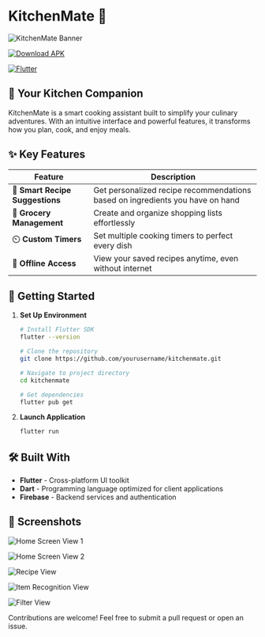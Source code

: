 # KitchenMate 🍳

![KitchenMate Banner](https://drive.google.com/file/d/1t6YfQXa06rdB-LqpE5nLJfmckQT0ykNN/view?usp=sharing)

[![Download APK](https://img.shields.io/badge/Download-APK-blue?style=for-the-badge&logo=android)](https://yourdomain.com/path-to-apk-download)

[![Flutter](https://img.shields.io/badge/Built%20with-Flutter-02569B?style=for-the-badge&logo=flutter)](https://drive.google.com/file/d/1EJyu9nxRnjpTxby6flj3AivaaWajxVO9/view?usp=sharing)

## 📱 Your Kitchen Companion

KitchenMate is a smart cooking assistant built to simplify your culinary adventures. With an intuitive interface and powerful features, it transforms how you plan, cook, and enjoy meals.

## ✨ Key Features

| Feature | Description |
|---------|-------------|
| 🥕 **Smart Recipe Suggestions** | Get personalized recipe recommendations based on ingredients you have on hand |
| 🛒 **Grocery Management** | Create and organize shopping lists effortlessly |
| ⏲️ **Custom Timers** | Set multiple cooking timers to perfect every dish |
| 📴 **Offline Access** | View your saved recipes anytime, even without internet |

## 🚀 Getting Started

1. **Set Up Environment**
     ```bash
     # Install Flutter SDK
     flutter --version
     
     # Clone the repository
     git clone https://github.com/yourusername/kitchenmate.git
     
     # Navigate to project directory
     cd kitchenmate
     
     # Get dependencies
     flutter pub get
     ```

2. **Launch Application**
     ```bash
     flutter run
     ```

## 🛠️ Built With

- **Flutter** - Cross-platform UI toolkit
- **Dart** - Programming language optimized for client applications
- **Firebase** - Backend services and authentication

## 📸 Screenshots

![Home Screen View 1](https://keep.google.com/u/0/media/v2/1X0wwt99x9MUM2Iuww6pvxo7X7saStqcwF_-TMMYpp3boqGU6XWt2B1ol2xxuag/1jF89plOtTdOxyrLYNmC6Mddfugstf1GIcqZO29RUiDUTUJmQXbrOtvkttpXd5gQ?accept=image%2Fgif%2Cimage%2Fjpeg%2Cimage%2Fjpg%2Cimage%2Fpng%2Caudio%2Faac&sz=1138)

![Home Screen View 2](https://keep.google.com/u/0/media/v2/1mj08qMsKCFaJMoX3rg5B8Dzrpf5Y1oHcWjD2GrhepRBIePSTmiHACWYNr5gkbQ/15zhCy70gbNMsLrQ2BGNKBfeTNZacI1L-qv2e5LjSxQOAYXGNlq3XbgSk15tgaQ?accept=image%2Fgif%2Cimage%2Fjpeg%2Cimage%2Fjpg%2Cimage%2Fpng%2Caudio%2Faac&sz=1140)

![Recipe View](https://keep.google.com/u/0/media/v2/1AH1e-e7BktKCqS3afFivh_0XLZTPUc8OaGWoPXSKzcPzfwTrT1__33Xgj19-NSo/19-l8MuQ6aB1_bgSF-baHissoRkKujBFIa68sSZ-xHwsrzgzZxxbuzCGCBaEXLJE?accept=image%2Fgif%2Cimage%2Fjpeg%2Cimage%2Fjpg%2Cimage%2Fpng%2Caudio%2Faac&sz=1280)

![Item Recognition View](https://keep.google.com/u/0/media/v2/1w-Ekj7fZIM7pTeRwZzhgBEGZORVZ5vNbUlZqtLsxvc1z2kwcRq2J3Kl2KOz9cA/1bBKhJhJt9RIDD6zEsI7ocS8TvxQORccuUrMUv9P0HYL981nl3hZIgCirV72bdWc?accept=image%2Fgif%2Cimage%2Fjpeg%2Cimage%2Fjpg%2Cimage%2Fpng%2Caudio%2Faac&sz=1142)

![Filter View](https://keep.google.com/u/0/media/v2/1S65zOJvcj1pUY9wFbLTToZzbxbr1HMhQsIejR5ormE6dhSAt7clgaHr9x1eMJJs/1mSnAmH-Aj4GFJcEIBie4gDVl6Uy1DlvQtvQ6Jk-joV7gkSkylv-ijpBhJrkbzhs?accept=image%2Fgif%2Cimage%2Fjpeg%2Cimage%2Fjpg%2Cimage%2Fpng%2Caudio%2Faac&sz=1280)



Contributions are welcome! Feel free to submit a pull request or open an issue.
